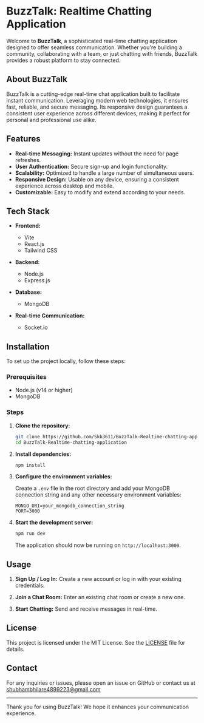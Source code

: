 # BuzzTalk: Realtime Chatting Application

Welcome to **BuzzTalk**, a sophisticated real-time chatting application designed to offer seamless communication. Whether you're building a community, collaborating with a team, or just chatting with friends, BuzzTalk provides a robust platform to stay connected.

## About BuzzTalk

BuzzTalk is a cutting-edge real-time chat application built to facilitate instant communication. Leveraging modern web technologies, it ensures fast, reliable, and secure messaging. Its responsive design guarantees a consistent user experience across different devices, making it perfect for personal and professional use alike.

## Features

- **Real-time Messaging:** Instant updates without the need for page refreshes.
- **User Authentication:** Secure sign-up and login functionality.
- **Scalability:** Optimized to handle a large number of simultaneous users.
- **Responsive Design:** Usable on any device, ensuring a consistent experience across desktop and mobile.
- **Customizable:** Easy to modify and extend according to your needs.

## Tech Stack

- **Frontend:**
  - Vite
  - React.js
  - Tailwind CSS

- **Backend:**
  - Node.js
  - Express.js

- **Database:**
  - MongoDB

- **Real-time Communication:**
  - Socket.io

## Installation

To set up the project locally, follow these steps:

### Prerequisites

- Node.js (v14 or higher)
- MongoDB

### Steps

1. **Clone the repository:**

    ```sh
    git clone https://github.com/Skb3611/BuzzTalk-Realtime-chatting-application.git
    cd BuzzTalk-Realtime-chatting-application
    ```

2. **Install dependencies:**

    ```sh
    npm install
    ```

3. **Configure the environment variables:**

    Create a `.env` file in the root directory and add your MongoDB connection string and any other necessary environment variables:

    ```env
    MONGO_URI=your_mongodb_connection_string
    PORT=3000
    ```

4. **Start the development server:**

    ```sh
    npm run dev
    ```

    The application should now be running on `http://localhost:3000`.

## Usage

1. **Sign Up / Log In:**
   Create a new account or log in with your existing credentials.

2. **Join a Chat Room:**
   Enter an existing chat room or create a new one.

3. **Start Chatting:**
   Send and receive messages in real-time.

## License

This project is licensed under the MIT License. See the [LICENSE](LICENSE) file for details.

## Contact

For any inquiries or issues, please open an issue on GitHub or contact us at shubhambhilare4899223@gmail.com

---

Thank you for using BuzzTalk! We hope it enhances your communication experience.
